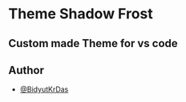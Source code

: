 # Theme Shadow Frost

## Custom made Theme for vs code

## Author

- [@BidyutKrDas](https://github.com/Bidyut-Kr-Das)
